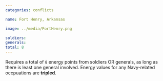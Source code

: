 ```yaml
---
categories: conflicts

name: Fort Henry, Arkansas

image: ../media/FortHenry.png

soldiers:
generals:
total: 8
---
```


Requires a total of ```8``` energy points from soldiers OR generals, as long as there is least one general involved. Energy values for any Navy-related occpuations are **tripled**.
